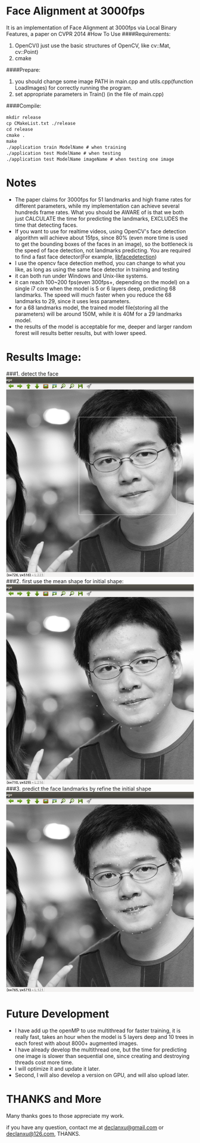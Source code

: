 # Face Alignment at 3000fps
It is an implementation of Face Alignment at 3000fps via Local Binary Features, a paper on CVPR 2014
#How To Use
####Requirements:
1. OpenCV(I just use the basic structures of OpenCV, like cv::Mat, cv::Point)
2. cmake

####Prepare: 
1. you should change some image PATH in main.cpp and utils.cpp(function LoadImages) for correctly running the program.
2. set appropriate parameters in Train() (in the file of main.cpp)

####Compile:
```
mkdir release
cp CMakeList.txt ./release
cd release
cmake .
make
./application train ModelName # when training
./application test ModelName # when testing 
./application test ModelName imageName # when testing one image
```

# Notes
- The paper claims for 3000fps for 51 landmarks and high frame rates for different parameters, while my implementation can achieve several hundreds frame rates. What you should be AWARE of is that we both just CALCULATE the time for predicting the landmarks, EXCLUDES the time that detecting faces.
- If you want to use for realtime videos, using OpenCV's face detection algorithm will achieve about 15fps, since 80% (even more time is used to get the bounding boxes of the faces in an image), so the bottleneck is the speed of face detection, not landmarks predicting. You are required to find a fast face detector(For example, [libfacedetection](https://github.com/ShiqiYu/libfacedetection))
- I use the opencv face detection method, you can change to what you like, as long as using the same face detector in training and testing
- it can both run under Windows and Unix-like systems.
- it can reach 100~200 fps(even 300fps+, depending on the model) on a single i7 core when the model is 5 or 6 layers deep, predicting 68 landmarks. The speed will much faster when you reduce the 68 landmarks to 29, since it uses less parameters.
- for a 68 landmarks model, the trained model file(storing all the parameters) will be around 150M, while it is 40M for a 29 landmarks model. 
- the results of the model is acceptable for me, deeper and larger random forest will results better results, but with lower speed. 


# Results Image:
###1. detect the face
![](./detect.png)
###2. first use the mean shape for initial shape:
![](./initial.png)
###3. predict the face landmarks by refine the initial shape
![](./final.png)


# Future Development
- I have add up the openMP to use multithread for faster training, it is really fast, takes an hour when the model is 5 layers deep and 10 trees in each forest with about 8000+ augmented images.
- I have already develop the multithread one, but the time for predicting one image is slower than sequential one, since creating and destroying threads cost more time.
- I will optimize it and update it later.
- Second, I will also develop a version on GPU, and will also upload later.

# THANKS and More
Many thanks goes to those appreciate my work.

if you have any question, contact me at declanxu@gmail.com or declanxu@126.com, THANKS.
